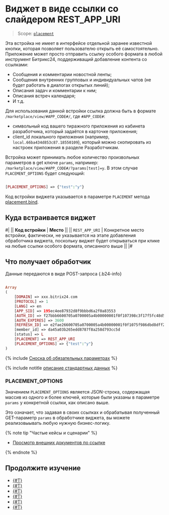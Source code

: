 # Виджет в виде ссылки со слайдером REST_APP_URI

> Scope: [`placement`](../../scopes/permissions.md)

Эта встройка не имеет в интерфейсе отдельной заранее известной кнопки, которая позволяет пользователю открыть её самостоятельно. Приложение может просто отправить ссылку особого формата в любой инструмент Битрикс24, поддерживащий добавление контента со ссылками:

- Сообщения и комментарии новостной ленты;
- Сообщения внутренних групповых и индивидуальных чатов (не будет работать в диалогах открытых линий);
- Описания задач и комментарии к ним;
- Описания встреч календаря;
- И т.д.

 Для использования данной встройки ссылка должна быть в формате `/marketplace/view/#APP_CODE#/`, где `#APP_CODE#`:
 
- символьный код вашего тиражного приложения из кабинета разработчика, который задаётся в карточке приложения;
- client_id локального приложения (например, `local.66ba434d853c87.18550109`), который можно скопировать из настроек приложения в разделе Разработчикам.

Встройка может принимать любое количество произвольных параметров в get ключе `params`, например: `/marketplace/view/#APP_CODE#/?params[test]=y`. В этом случае `PLACEMENT_OPTIONS` будет следующий:

```php

[PLACEMENT_OPTIONS] => {"test":"y"}

```

Код встройки виджета указывается в параметре `PLACEMENT` метода [placement.bind](../placement-bind.md).

## Куда встраивается виджет

#|
|| **Код встройки** | **Место** ||
|| `REST_APP_URI` | Конкретное место встройки, фактически, не указывается на этапе добавления обработчика виджета, поскольку виджет будет открываться при клике на любые ссылки особого формата, описанного выше ||
|#

## Что получает обработчик

Данные передаются в виде POST-запроса {.b24-info}

```php

Array
(
    [DOMAIN] => xxx.bitrix24.com
    [PROTOCOL] => 1
    [LANG] => en
    [APP_SID] => 195ec4ee87932d8f9bbbd6a2f0a83553
    [AUTH_ID] => f27bbb6600705a0700005a4b00000001f0f107398c3f17f5fc48d5ce194d5c65de7cfb
    [AUTH_EXPIRES] => 3600
    [REFRESH_ID] => e2fae26600705a0700005a4b00000001f0f1075f986dbd8dff24c36c2ad9bb0816a665
    [member_id] => da45a03b265edd8787f8a258d793cc5d
    [status] => L
    [PLACEMENT] => REST_APP_URI
    [PLACEMENT_OPTIONS] => {"test":"y"}
)

```

{% include [Сноска об обязательных параметрах](../../../_includes/required.md) %}

{% include notitle [описание стандартных данных](../_includes/widget_data.md) %}

### PLACEMENT_OPTIONS

Значением `PLACEMENT_OPTIONS` является JSON-строка, содержащая массив из одного и более ключей, которые были указаны в параметре `params` у конкретной ссылки, как описано выше.

Это означает, что задавая в своих ссылках и обрабатывая полученный GET-параметр `params` в обработчике виджета, вы можете реализовыывать любую нужную бизнес-логику.

{% note tip "Частые кейсы и сценарии" %}

- [Просмотр внешних документов по ссылке](https://dev.1c-bitrix.ru/learning/course/index.php?COURSE_ID=266&LESSON_ID=25550&LESSON_PATH=25398.25506.25530.25550)

{% endnote %}

## Продолжите изучение

- [{#T}](../placement-bind.md)
- [{#T}](../ui-interaction/index.md)
- [{#T}](../ui-interaction/crm-card.md)
- [{#T}](../../interactivity/index.md)
- [{#T}](../open-application.md)
- [{#T}](../open-path.md)